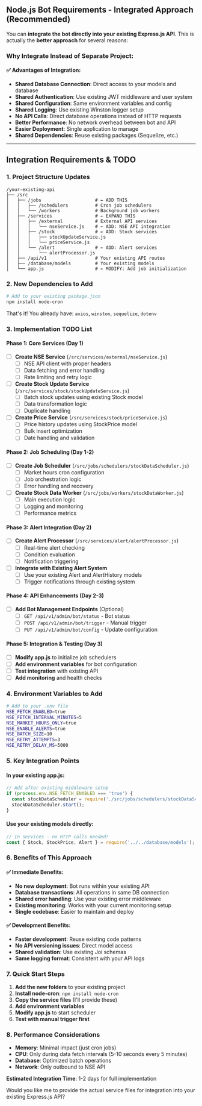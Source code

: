 ## Node.js Bot Requirements - Integrated Approach (Recommended)

You can **integrate the bot directly into your existing Express.js API**. This is actually the **better approach** for several reasons:

### **Why Integrate Instead of Separate Project:**

#### **✅ Advantages of Integration:**
- **Shared Database Connection**: Direct access to your models and database
- **Shared Authentication**: Use existing JWT middleware and user system  
- **Shared Configuration**: Same environment variables and config
- **Shared Logging**: Use existing Winston logger setup
- **No API Calls**: Direct database operations instead of HTTP requests
- **Better Performance**: No network overhead between bot and API
- **Easier Deployment**: Single application to manage
- **Shared Dependencies**: Reuse existing packages (Sequelize, etc.)

---

## **Integration Requirements & TODO**

### **1. Project Structure Updates**

```
/your-existing-api
├── /src
│   ├── /jobs                    # ← ADD THIS
│   │   ├── /schedulers          # Cron job schedulers
│   │   └── /workers             # Background job workers
│   ├── /services                # ← EXPAND THIS
│   │   ├── /external            # External API services
│   │   │   └── nseService.js    # ← ADD: NSE API integration
│   │   ├── /stock               # ← ADD: Stock services
│   │   │   ├── stockUpdateService.js
│   │   │   └── priceService.js
│   │   └── /alert               # ← ADD: Alert services
│   │       └── alertProcessor.js
│   ├── /api/v1                  # Your existing API routes
│   ├── /database/models         # Your existing models
│   └── app.js                   # ← MODIFY: Add job initialization
```

### **2. New Dependencies to Add**

```bash
# Add to your existing package.json
npm install node-cron
```

That's it! You already have: `axios`, `winston`, `sequelize`, `dotenv`

### **3. Implementation TODO List**

#### **Phase 1: Core Services (Day 1)**
- [ ] **Create NSE Service** (`/src/services/external/nseService.js`)
  - [ ] NSE API client with proper headers
  - [ ] Data fetching and error handling
  - [ ] Rate limiting and retry logic

- [ ] **Create Stock Update Service** (`/src/services/stock/stockUpdateService.js`)
  - [ ] Batch stock updates using existing Stock model
  - [ ] Data transformation logic
  - [ ] Duplicate handling

- [ ] **Create Price Service** (`/src/services/stock/priceService.js`)
  - [ ] Price history updates using StockPrice model
  - [ ] Bulk insert optimization
  - [ ] Date handling and validation

#### **Phase 2: Job Scheduling (Day 1-2)**
- [ ] **Create Job Scheduler** (`/src/jobs/schedulers/stockDataScheduler.js`)
  - [ ] Market hours cron configuration
  - [ ] Job orchestration logic
  - [ ] Error handling and recovery

- [ ] **Create Stock Data Worker** (`/src/jobs/workers/stockDataWorker.js`)
  - [ ] Main execution logic
  - [ ] Logging and monitoring
  - [ ] Performance metrics

#### **Phase 3: Alert Integration (Day 2)**
- [ ] **Create Alert Processor** (`/src/services/alert/alertProcessor.js`)
  - [ ] Real-time alert checking
  - [ ] Condition evaluation
  - [ ] Notification triggering

- [ ] **Integrate with Existing Alert System**
  - [ ] Use your existing Alert and AlertHistory models
  - [ ] Trigger notifications through existing system

#### **Phase 4: API Enhancements (Day 2-3)**
- [ ] **Add Bot Management Endpoints** (Optional)
  - [ ] `GET /api/v1/admin/bot/status` - Bot status
  - [ ] `POST /api/v1/admin/bot/trigger` - Manual trigger
  - [ ] `PUT /api/v1/admin/bot/config` - Update configuration

#### **Phase 5: Integration & Testing (Day 3)**
- [ ] **Modify app.js** to initialize job schedulers
- [ ] **Add environment variables** for bot configuration
- [ ] **Test integration** with existing API
- [ ] **Add monitoring** and health checks

### **4. Environment Variables to Add**

```bash
# Add to your .env file
NSE_FETCH_ENABLED=true
NSE_FETCH_INTERVAL_MINUTES=5
NSE_MARKET_HOURS_ONLY=true
NSE_ENABLE_ALERTS=true
NSE_BATCH_SIZE=10
NSE_RETRY_ATTEMPTS=3
NSE_RETRY_DELAY_MS=5000
```

### **5. Key Integration Points**

#### **In your existing app.js:**
```javascript
// Add after existing middleware setup
if (process.env.NSE_FETCH_ENABLED === 'true') {
  const stockDataScheduler = require('./src/jobs/schedulers/stockDataScheduler');
  stockDataScheduler.start();
}
```

#### **Use your existing models directly:**
```javascript
// In services - no HTTP calls needed!
const { Stock, StockPrice, Alert } = require('../../database/models');
```

### **6. Benefits of This Approach**

#### **✅ Immediate Benefits:**
- **No new deployment**: Bot runs within your existing API
- **Database transactions**: All operations in same DB connection
- **Shared error handling**: Use your existing error middleware
- **Existing monitoring**: Works with your current monitoring setup
- **Single codebase**: Easier to maintain and deploy

#### **✅ Development Benefits:**
- **Faster development**: Reuse existing code patterns
- **No API versioning issues**: Direct model access
- **Shared validation**: Use existing Joi schemas
- **Same logging format**: Consistent with your API logs

### **7. Quick Start Steps**

1. **Add the new folders** to your existing project
2. **Install node-cron**: `npm install node-cron`
3. **Copy the service files** (I'll provide these)
4. **Add environment variables**
5. **Modify app.js** to start scheduler
6. **Test with manual trigger first**

### **8. Performance Considerations**

- **Memory**: Minimal impact (just cron jobs)
- **CPU**: Only during data fetch intervals (5-10 seconds every 5 minutes)
- **Database**: Optimized batch operations
- **Network**: Only outbound to NSE API

**Estimated Integration Time**: 1-2 days for full implementation

Would you like me to provide the actual service files for integration into your existing Express.js API?